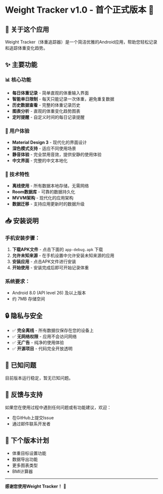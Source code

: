 # Weight Tracker v1.0 - 首个正式版本 🎉

## 📱 关于这个应用

Weight Tracker（体重追踪器）是一个简洁优雅的Android应用，帮助您轻松记录和追踪体重变化趋势。

## ✨ 主要功能

### 📊 核心功能
- **每日体重记录** - 简单直观的体重输入界面
- **智能单日限制** - 每天只能记录一次体重，避免重复数据
- **历史数据查看** - 完整的体重记录历史
- **图表分析** - 直观的体重变化趋势图表
- **定时提醒** - 自定义时间的每日记录提醒

### 🎨 用户体验
- **Material Design 3** - 现代化的界面设计
- **深色模式支持** - 适应不同使用场景
- **静音体验** - 完全禁用音效，提供安静的使用体验
- **中文界面** - 完整的中文本地化

### 🔧 技术特性
- **离线使用** - 所有数据本地存储，无需网络
- **Room数据库** - 可靠的数据持久化
- **MVVM架构** - 现代化的应用架构
- **数据迁移** - 支持应用更新时的数据升级

## 📥 安装说明

### 手机安装步骤：

1. **下载APK文件** - 点击下面的 `app-debug.apk` 下载
2. **允许未知来源** - 在手机设置中允许安装未知来源的应用
3. **安装应用** - 点击APK文件进行安装
4. **开始使用** - 安装完成后即可开始记录体重

### 系统要求：
- Android 8.0 (API level 26) 及以上版本
- 约 7MB 存储空间

## 🔒 隐私与安全

- ✅ **完全离线** - 所有数据仅保存在您的设备上
- ✅ **无网络权限** - 应用不会访问网络
- ✅ **无广告** - 纯净的使用体验
- ✅ **开源项目** - 代码完全开放透明

## 🐛 已知问题

目前版本运行稳定，暂无已知问题。

## 📧 反馈与支持

如果您在使用过程中遇到任何问题或有功能建议，欢迎：
- 在GitHub上提交Issue
- 通过邮件联系开发者

## 🎯 下个版本计划

- 体重目标设置功能
- 数据导出功能
- 更多图表类型
- BMI计算器

---

**感谢您使用Weight Tracker！** 🙏 